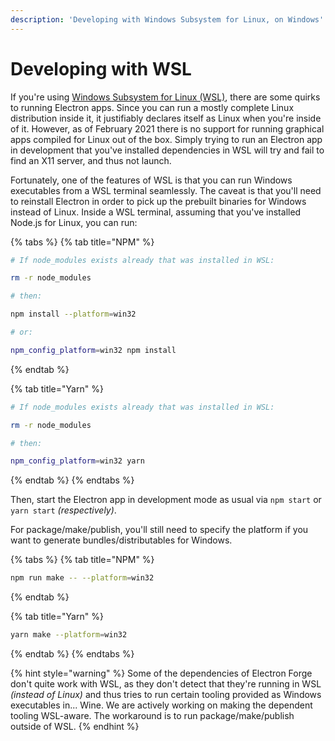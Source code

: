 ```yaml
---
description: 'Developing with Windows Subsystem for Linux, on Windows'
---
```


# Developing with WSL

If you're using [Windows Subsystem for Linux \(WSL\)](https://docs.microsoft.com/en-us/windows/wsl/), there are some quirks to running Electron apps. Since you can run a mostly complete Linux distribution inside it, it justifiably declares itself as Linux when you're inside of it. However, as of February 2021 there is no support for running graphical apps compiled for Linux out of the box. Simply trying to run an Electron app in development that you've installed dependencies in WSL will try and fail to find an X11 server, and thus not launch.

Fortunately, one of the features of WSL is that you can run Windows executables from a WSL terminal seamlessly. The caveat is that you'll need to reinstall Electron in order to pick up the prebuilt binaries for Windows instead of Linux. Inside a WSL terminal, assuming that you've installed Node.js for Linux, you can run:

{% tabs %}
{% tab title="NPM" %}
```bash
# If node_modules exists already that was installed in WSL:

rm -r node_modules

# then:

npm install --platform=win32

# or:

npm_config_platform=win32 npm install

```
{% endtab %}

{% tab title="Yarn" %}
```bash
# If node_modules exists already that was installed in WSL:

rm -r node_modules

# then:

npm_config_platform=win32 yarn
```
{% endtab %}
{% endtabs %}

Then, start the Electron app in development mode as usual via `npm start` or `yarn start` _\(respectively\)_.

For package/make/publish, you'll still need to specify the platform if you want to generate bundles/distributables for Windows.

{% tabs %}
{% tab title="NPM" %}
```bash
npm run make -- --platform=win32
```
{% endtab %}

{% tab title="Yarn" %}
```bash
yarn make --platform=win32
```
{% endtab %}
{% endtabs %}

{% hint style="warning" %}
Some of the dependencies of Electron Forge don't quite work with WSL, as they don't detect that they're running in WSL _\(instead of Linux\)_ and thus tries to run certain tooling provided as Windows executables in... Wine. We are actively working on making the dependent tooling WSL-aware. The workaround is to run package/make/publish outside of WSL.
{% endhint %}

